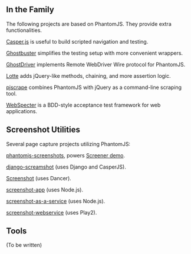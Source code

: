 ## In the Family

The following projects are based on PhantomJS. They provide extra functionalities.

[Casper.js](https://casperjs.org) is useful to build scripted navigation and testing.

[Ghostbuster](https://github.com/joshbuddy/ghostbuster) simplifies the testing setup with more convenient wrappers.

[GhostDriver](https://github.com/detro/ghostdriver) implements Remote WebDriver Wire protocol for PhantomJS.

[Lotte](https://github.com/StanAngeloff/lotte) adds jQuery-like methods, chaining, and more assertion logic.

[pjscrape](https://github.com/nrabinowitz/pjscrape) combines PhantomJS with jQuery as a command-line scraping tool.

[WebSpecter](https://github.com/jgonera/webspecter) is a BDD-style acceptance test framework for web applications.

## Screenshot Utilities

Several page capture projects utilizing PhantomJS:

[phantomjs-screenshots](https://github.com/hggh/phantomjs-screenshots), powers [Screener demo](http://screener.brachium-system.net).

[django-screamshot](https://github.com/makinacorpus/django-screamshot) (uses Django and CasperJS).

[Screenshot](https://github.com/jegade/Screenshot) (uses Dancer).

[screenshot-app](https://github.com/visionmedia/screenshot-app) (uses Node.js).

[screenshot-as-a-service](https://github.com/fzaninotto/screenshot-as-a-service) (uses Node.js).

[screenshot-webservice](https://github.com/gre/screenshot-webservice) (uses Play2).

## Tools

(To be written)